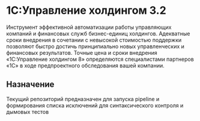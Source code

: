 # 1С:Управление холдингом 3.2

Инструмент эффективной автоматизации работы управляющих компаний и финансовых служб бизнес-единиц холдингов. Адекватные сроки внедрения в сочетании с невысокой стоимостью поддержки позволяют быстро достичь принципиально новых управленческих и финансовых результатов. Точные цена и сроки внедрения «1С:Управление холдингом 8» определяются специалистами партнеров «1С» в ходе предпроектного обследования вашей компании.

## Назначение

Текущий репозиторий предназначен для запуска pipeline и формирования списка исключений для синтаксического контроля и дымовых тестов
